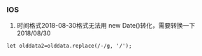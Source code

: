 ### IOS
1. 时间格式2018-08-30格式无法用 new Date()转化，需要转换一下 2018/08/30
```
let olddata2=olddata.replace(/-/g, '/');
```